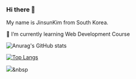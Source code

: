 ### Hi there 👋

My name is JinsunKim from South Korea.

🌱 I’m currently learning Web Development Course


![Anurag's GitHub stats](https://github-readme-stats.vercel.app/api?username=jinsunkimdev&show_icons=true&theme=tokyonight)

[![Top Langs](https://github-readme-stats.vercel.app/api/top-langs/?username=jinsunkimdev&layout=compact)](https://github.com/anuraghazra/github-readme-stats)

<img src="https://img.shields.io/badge/white?style=flat-square&logo=#007396&logoColor=white"/></a>&nbsp 
